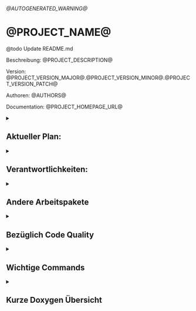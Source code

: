 _@AUTOGENERATED_WARNING@_

# @PROJECT_NAME@

@todo Update README.md

Beschreibung: @PROJECT_DESCRIPTION@

Version: @PROJECT_VERSION_MAJOR@.@PROJECT_VERSION_MINOR@.@PROJECT_VERSION_PATCH@

Authoren: @AUTHORS@

Documentation: @PROJECT_HOMEPAGE_URL@

<details>
<summary><h2>Aktueller Plan:</h2></summary>

- Verantworlichkeiten zugewiesen
- "Sprint" bis ?

</details>
<details>
<summary><h2>Verantwortlichkeiten:</h2></summary>

- [CMake](https://github.com/DefinitelyNotSimon13/ProjectJsonToBat/issues/8)
  &#8594 Simon
- [JsonParsing](https://github.com/DefinitelyNotSimon13/ProjectJsonToBat/issues/6)
  &#8594 Elena und Sonia
- [Batch Creation](https://github.com/DefinitelyNotSimon13/ProjectJsonToBat/issues/20)
  &#8594 Max
- [CLI](https://github.com/DefinitelyNotSimon13/ProjectJsonToBat/issues/5)
  &#8594 Simon

</details>

<details>
<summary><h2>Andere Arbeitspakete</h2></summary>

- Error Handling
- Unit Tests
- Code Quality
- Documentation

</details>

<details>
<summary><h2>Bezüglich Code Quality</h2></summary>

- Kein using namespace
- Nur main im Global Namespace

</details>

<details>
<summary><h2>Wichtige Commands</h2></summary>

Branch wechseln

- git checkout -b NEUERBRANCH
  Pushen
- git push origin
  zum pullen
- git pull --prune

</details>

<details>
<summary><h2>Kurze Doxygen Übersicht</h2></summary>

**Achtung: Die Leerzeichen zwischen @ und dem Wort dürfen nicht in den Code, sind
nur da, damit Doxygen die nicht aufnimmt!**
/**

* @ brief Kurze Beschreibung
* @ details Längere
* @ todo
* @ bug
* @ param PARAMETERNAME was der macht
* @ return was die funktion return
* @ throws
  **/

</details>
